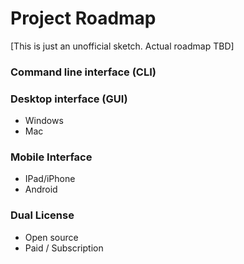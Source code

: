 # Project Roadmap

\[This is just an unofficial sketch. Actual roadmap TBD]

### Command line interface (CLI)

### Desktop interface (GUI)

* Windows
* Mac

### Mobile Interface

* IPad/iPhone
* Android

### Dual License

* Open source
* Paid / Subscription


